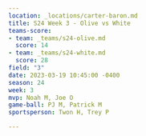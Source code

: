 ```yaml
---
location: _locations/carter-baron.md
title: S24 Week 3 - Olive vs White
teams-score:
- team: _teams/s24-olive.md
  score: 14
- team: _teams/s24-white.md
  score: 28
field: "3"
date: 2023-03-19 10:45:00 -0400
season: 24
week: 3
mvp: Noah M, Joe O
game-ball: PJ M, Patrick M
sportsperson: Twon H, Trey P

---
```

